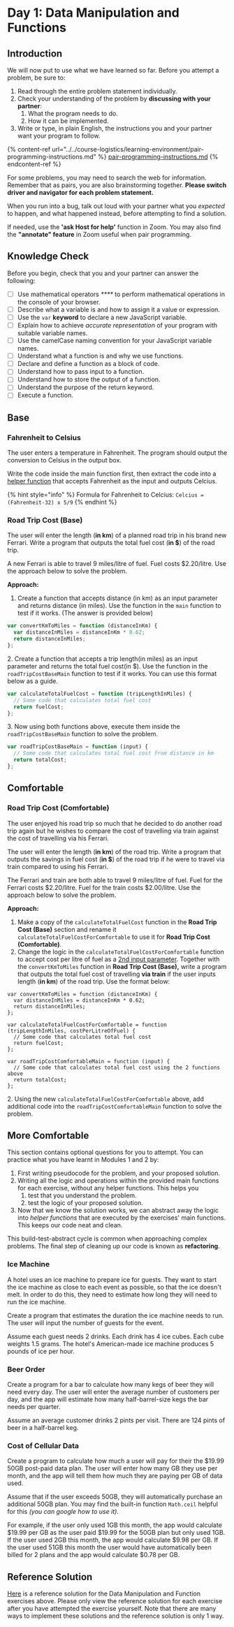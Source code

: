 # Day 1: Data Manipulation and Functions

## Introduction

We will now put to use what we have learned so far. Before you attempt a problem, be sure to:

1. Read through the entire problem statement individually.
2. Check your understanding of the problem by **discussing with your partner**:
   1. What the program needs to do.
   2. How it can be implemented.
3. Write or type, in plain English, the instructions you and your partner want your program to follow.

{% content-ref url="../../course-logistics/learning-environment/pair-programming-instructions.md" %}
[pair-programming-instructions.md](../../course-logistics/learning-environment/pair-programming-instructions.md)
{% endcontent-ref %}

For some problems, you may need to search the web for information. Remember that as pairs, you are also brainstorming together. **Please switch driver and navigator for each problem statement.**

When you run into a bug, talk out loud with your partner what you _expected_ to happen, and what happened instead, before attempting to find a solution.

If needed, use the **'ask Host for help'** function in Zoom. You may also find the **"annotate" feature** in Zoom useful when pair programming.

## Knowledge Check

Before you begin, check that you and your partner can answer the following:

* [ ] Use mathematical operators _****_ to perform mathematical operations in the console of your browser.
* [ ] Describe what a variable is and how to assign it a value or expression.
* [ ] Use the `var` **keyword** to declare a new JavaScript variable.
* [ ] Explain how to achieve _accurate representation_ of your program with suitable variable names.
* [ ] Use the camelCase naming convention for your JavaScript variable names.
* [ ] Understand what a function is and why we use functions.
* [ ] Declare and define a function as a block of code.
* [ ] Understand how to pass input to a function.
* [ ] Understand how to store the output of a function.
* [ ] Understand the purpose of the return keyword.
* [ ] Execute a function.

## **Base**

### **Fahrenheit to Celsius**

The user enters a temperature in Fahrenheit. The program should output the conversion to Celsius in the output box.

Write the code inside the main function first, then extract the code into a [helper function](../../modules/2-structuring-and-debugging-code/2.3-functions/2.3.1-functions.md#define-a-function) that accepts Fahrenheit as the input and outputs Celcius.

{% hint style="info" %}
Formula for Fahrenheit to Celcius: `Celcius = (Fahrenheit-32) x 5/9`
{% endhint %}

### **Road Trip Cost (Base)**

The user will enter the length (**in km**) of a planned road trip in his brand new Ferrari. Write a program that outputs the total fuel cost (**in $**) of the road trip.

A new Ferrari is able to travel 9 miles/litre of fuel. Fuel costs $2.20/litre. Use the approach below to solve the problem.

**Approach:**&#x20;

1. Create a function that accepts distance (in km) as an input parameter and returns distance (in miles). Use the function in the `main` function to test if it works. (The answer is provided below)

```javascript
var convertKmToMiles = function (distanceInKm) {
  var distanceInMiles = distanceInKm * 0.62;
  return distanceInMiles;
};
```

2\. Create a function that accepts a trip length(in miles) as an input parameter and returns the total fuel cost(in $). Use the function in the `roadTripCostBaseMain` function to test if it works. You can use this format below as a guide.

```javascript
var calculateTotalFuelCost = function (tripLengthInMiles) {
  // Some code that calculates total fuel cost
  return fuelCost;
};
```

3\. Now using both functions above, execute them inside the `roadTripCostBaseMain` function to solve the problem.

```javascript
var roadTripCostBaseMain = function (input) {
  // Some code that calculates total fuel cost from distance in km
  return totalCost;
};
```

## **Comfortable**

### **Road Trip Cost (Comfortable)**

The user enjoyed his road trip so much that he decided to do another road trip again but he wishes to compare the cost of travelling via train against the cost of travelling via his Ferrari.&#x20;

The user will enter the length (**in km**) of the road trip. Write a program that outputs the savings in fuel cost (**in $**) of the road trip if he were to travel via train compared to using his Ferrari.

The Ferrari and train are both able to travel 9 miles/litre of fuel. Fuel for the Ferrari costs $2.20/litre. Fuel for the train costs $2.00/litre. Use the approach below to solve the problem.

**Approach:**

1. Make a copy of the `calculateTotalFuelCost` function in the **Road Trip Cost (Base)** section and rename it `calculateTotalFuelCostForComfortable` to use it for **Road Trip Cost (Comfortable)**.&#x20;
2. Change the logic in the `calculateTotalFuelCostForComfortable` function to accept cost per litre of fuel as a [2nd input parameter](../../modules/2-structuring-and-debugging-code/2.3-functions/2.3.2-functions-ii.md#introduction). Together with the `convertKmToMiles` function in **Road Trip Cost (Base),** write a program that outputs the total fuel cost of travelling **via train** if the user inputs length (**in km**) of the road trip. Use the format below:

```
var convertKmToMiles = function (distanceInKm) {
  var distanceInMiles = distanceInKm * 0.62;
  return distanceInMiles;
};

var calculateTotalFuelCostForComfortable = function (tripLengthInMiles, costPerLitreOfFuel) {
  // Some code that calculates total fuel cost
  return fuelCost;
};

var roadTripCostComfortableMain = function (input) {
  // Some code that calculates total fuel cost using the 2 functions above
  return totalCost;
};
```

2\. Using the new `calculateTotalFuelCostForComfortable` above, add additional code into the `roadTripCostComfortableMain` function to solve the problem.

## More Comfortable

This section contains optional questions for you to attempt. You can practice what you have learnt in Modules 1 and 2 by:

1. First writing pseudocode for the problem, and your proposed solution.
2. Writing all the logic and operations within the provided main functions for each exercise, without any helper functions. This helps you
   1. test that you understand the problem.
   2. test the logic of your proposed solution.
3. Now that we know the solution works, we can abstract away the logic into _helper functions_ that are executed by the exercises' main functions. This keeps our code neat and clean.

This build-test-abstract cycle is common when approaching complex problems. The final step of cleaning up our code is known as **refactoring**.

### Ice Machine

A hotel uses an ice machine to prepare ice for guests. They want to start the ice machine as close to each event as possible, so that the ice doesn't melt. In order to do this, they need to estimate how long they will need to run the ice machine.

Create a program that estimates the duration the ice machine needs to run. The user will input the number of guests for the event.

Assume each guest needs 2 drinks. Each drink has 4 ice cubes. Each cube weights 1.5 grams. The hotel's American-made ice machine produces 5 pounds of ice per hour.

### Beer Order

Create a program for a bar to calculate how many kegs of beer they will need every day. The user will enter the average number of customers per day, and the app will estimate how many half-barrel-size kegs the bar needs per quarter.

Assume an average customer drinks 2 pints per visit. There are 124 pints of beer in a half-barrel keg.

### Cost of Cellular Data

Create a program to calculate how much a user will pay for their the $19.99 50GB post-paid data plan. The user will enter how many GB they use per month, and the app will tell them how much they are paying per GB of data used.

Assume that if the user exceeds 50GB, they will automatically purchase an additional 50GB plan. You may find the built-in function `Math.ceil` helpful for this _(you can google how to use it)_.

For example, if the user only used 1GB this month, the app would calculate $19.99 per GB as the user paid $19.99 for the 50GB plan but only used 1GB. If the user used 2GB this month, the app would calculate $9.98 per GB. If the user used 51GB this month the user would have automatically been billed for 2 plans and the app would calculate $0.78 per GB.

## Reference Solution

[Here](https://github.com/rocketacademy/basics-starter-code-2.0/blob/day1/day01-data-manipulation-and-functions/in-class/script.js) is a reference solution for the Data Manipulation and Function exercises above. Please only view the reference solution for each exercise after you have attempted the exercise yourself. Note that there are many ways to implement these solutions and the reference solution is only 1 way.

